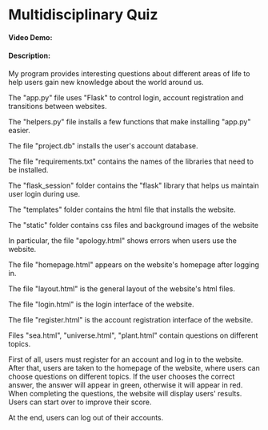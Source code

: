# Multidisciplinary Quiz
#### Video Demo:  <URL HERE>
#### Description:
My program provides interesting questions about different areas of life to help users gain new knowledge about the world around us.

The "app.py" file uses "Flask" to control login, account registration and transitions between websites.

The "helpers.py" file installs a few functions that make installing "app.py" easier.

The file "project.db" installs the user's account database.

The file "requirements.txt" contains the names of the libraries that need to be installed.

The "flask_session" folder contains the "flask" library that helps us maintain user login during use.

The "templates" folder contains the html file that installs the website.

The "static" folder contains css files and background images of the website

In particular, the file "apology.html" shows errors when users use the website.

The file "homepage.html" appears on the website's homepage after logging in.

The file "layout.html" is the general layout of the website's html files.

The file "login.html" is the login interface of the website.

The file "register.html" is the account registration interface of the website.

Files "sea.html", "universe.html", "plant.html" contain questions on different topics.

First of all, users must register for an account and log in to the website. After that, users are taken to the homepage of the website, where users can choose questions on different topics. If the user chooses the correct answer, the answer will appear in green, otherwise it will appear in red. When completing the questions, the website will display users' results. Users can start over to improve their score.

At the end, users can log out of their accounts.